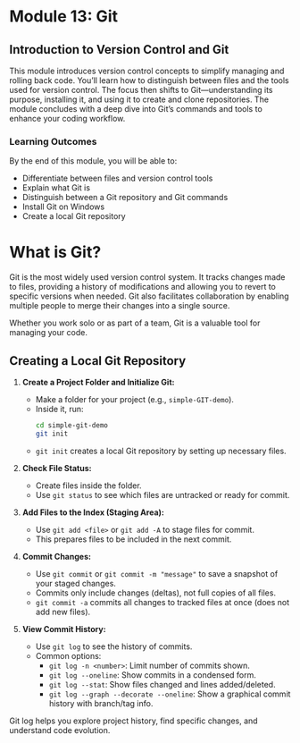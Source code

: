# Module 13: Git

## Introduction to Version Control and Git

This module introduces version control concepts to simplify managing and rolling back code. You’ll learn how to distinguish between files and the tools used for version control. The focus then shifts to Git—understanding its purpose, installing it, and using it to create and clone repositories. The module concludes with a deep dive into Git’s commands and tools to enhance your coding workflow.

### Learning Outcomes

By the end of this module, you will be able to:  
- Differentiate between files and version control tools  
- Explain what Git is  
- Distinguish between a Git repository and Git commands  
- Install Git on Windows  
- Create a local Git repository  

# What is Git?

Git is the most widely used version control system. It tracks changes made to files, providing a history of modifications and allowing you to revert to specific versions when needed. Git also facilitates collaboration by enabling multiple people to merge their changes into a single source.

Whether you work solo or as part of a team, Git is a valuable tool for managing your code.

## Creating a Local Git Repository

1. **Create a Project Folder and Initialize Git:**
   - Make a folder for your project (e.g., `simple-GIT-demo`).
   - Inside it, run:
     ```bash
     cd simple-git-demo
     git init
     ```
   - `git init` creates a local Git repository by setting up necessary files.

2. **Check File Status:**
   - Create files inside the folder.
   - Use `git status` to see which files are untracked or ready for commit.

3. **Add Files to the Index (Staging Area):**
   - Use `git add <file>` or `git add -A` to stage files for commit.
   - This prepares files to be included in the next commit.

4. **Commit Changes:**
   - Use `git commit` or `git commit -m "message"` to save a snapshot of your staged changes.
   - Commits only include changes (deltas), not full copies of all files.
   - `git commit -a` commits all changes to tracked files at once (does not add new files).

5. **View Commit History:**
   - Use `git log` to see the history of commits.
   - Common options:
     - `git log -n <number>`: Limit number of commits shown.
     - `git log --oneline`: Show commits in a condensed form.
     - `git log --stat`: Show files changed and lines added/deleted.
     - `git log --graph --decorate --oneline`: Show a graphical commit history with branch/tag info.

Git log helps you explore project history, find specific changes, and understand code evolution.


